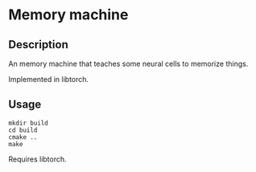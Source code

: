 # Memory machine

## Description

An memory machine that teaches some neural cells to memorize things.

Implemented in libtorch.

## Usage

```
mkdir build
cd build
cmake ..
make
```

Requires libtorch.
